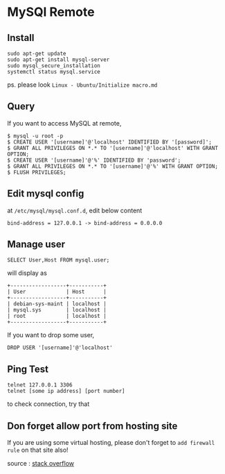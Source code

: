# MySQl Remote

## Install
```
sudo apt-get update
sudo apt-get install mysql-server
sudo mysql_secure_installation
systemctl status mysql.service
```
ps. please look `Linux - Ubuntu/Initialize macro.md`

## Query
If you want to access MySQL at remote,
```
$ mysql -u root -p
$ CREATE USER '[username]'@'localhost' IDENTIFIED BY '[password]';
$ GRANT ALL PRIVILEGES ON *.* TO '[username]'@'localhost' WITH GRANT OPTION;
$ CREATE USER '[username]'@'%' IDENTIFIED BY 'password';
$ GRANT ALL PRIVILEGES ON *.* TO '[username]'@'%' WITH GRANT OPTION;
$ FLUSH PRIVILEGES;
```

## Edit mysql config
at `/etc/mysql/mysql.conf.d`, edit below content
```
bind-address = 127.0.0.1 -> bind-address = 0.0.0.0
```

## Manage user
```
SELECT User,Host FROM mysql.user;
```
will display as
```
+------------------+-----------+
| User             | Host      |
+------------------+-----------+
| debian-sys-maint | localhost |
| mysql.sys        | localhost |
| root             | localhost |
+------------------+-----------+
```

If you want to drop some user,
```
DROP USER '[username]'@'localhost'
```

## Ping Test
```
telnet 127.0.0.1 3306
telnet [some ip address] [port number]
```
to check connection, try that

## Don forget allow port from hosting site
If you are using some virtual hosting, please don't forget to `add firewall rule` on that site also!

source : [stack overflow](http://stackoverflow.com/questions/1559955/host-xxx-xx-xxx-xxx-is-not-allowed-to-connect-to-this-mysql-server)